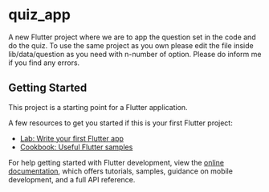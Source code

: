 # quiz_app

A new Flutter project where we are to app the question set in the code and do the quiz. To use the same project as you own please edit the file inside lib/data/question as you need with n-number of option. Please do inform me if you find any errors.

## Getting Started

This project is a starting point for a Flutter application.

A few resources to get you started if this is your first Flutter project:

- [Lab: Write your first Flutter app](https://docs.flutter.dev/get-started/codelab)
- [Cookbook: Useful Flutter samples](https://docs.flutter.dev/cookbook)

For help getting started with Flutter development, view the
[online documentation](https://docs.flutter.dev/), which offers tutorials,
samples, guidance on mobile development, and a full API reference.
